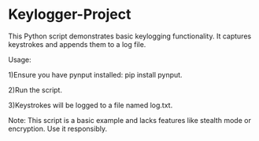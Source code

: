 # Keylogger-Project
This Python script demonstrates basic keylogging functionality. 
It captures keystrokes and appends them to a log file.

Usage:

1)Ensure you have pynput installed: pip install pynput.

2)Run the script.

3)Keystrokes will be logged to a file named log.txt.

Note: This script is a basic example and lacks features like stealth mode or encryption. Use it responsibly.
